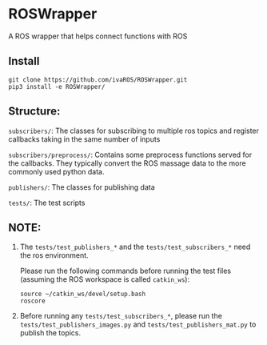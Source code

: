 # ROSWrapper

A ROS wrapper that helps connect functions with ROS

## Install

```
git clone https://github.com/ivaROS/ROSWrapper.git
pip3 install -e ROSWrapper/
```

## Structure:

`subscribers/`: The classes for subscribing to multiple ros topics and register callbacks taking in the same number of inputs

`subscribers/preprocess/`: Contains some preprocess functions served for the callbacks. They typically convert the ROS massage data to the more commonly used python data.

`publishers/`: The classes for publishing data

`tests/`: The test scripts

## NOTE:

1. The `tests/test_publishers_*` and the `tests/test_subscribers_*` need the ros environment.

   Please run the following commands before running the test files (assuming the ROS workspace is called `catkin_ws`):

   ```
   source ~/catkin_ws/devel/setup.bash
   roscore
   ```

2. Before running any `tests/test_subscribers_*`, please run the `tests/test_publishers_images.py` and `tests/test_publishers_mat.py` to publish the topics.
